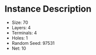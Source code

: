# Instance Description

* Size: 70
* Layers: 4
* Terminals: 4
* Holes: 1
* Random Seed: 97531
* Net: 10
